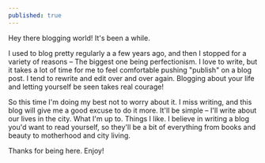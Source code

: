 ```yaml
---
published: true
---
```

Hey there blogging world! It's been a while.

I used to blog pretty regularly a a few years ago, and then I stopped for a variety of reasons – The biggest one being perfectionism. I love to write, but it takes a lot of time for me to feel comfortable pushing "publish" on a blog post. I tend to rewrite and edit over and over again. Blogging about your life and letting yourself be seen takes real courage!

So this time I'm doing my best not to worry about it. I miss writing, and this blog will give me a good excuse to do it more. It'll be simple – I'll write about our lives in the city. What I'm up to. Things I like. I believe in writing a blog you'd want to read yourself, so they'll be a bit of everything from books and beauty to motherhood and city living.

Thanks for being here. Enjoy!
